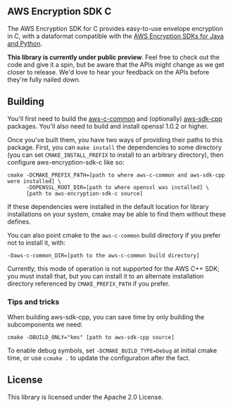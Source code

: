 ## AWS Encryption SDK C

The AWS Encryption SDK for C provides easy-to-use envelope encryption in C,
with a dataformat compatible with the [AWS Encryption SDKs for Java and
Python](https://docs.aws.amazon.com/encryption-sdk/latest/developer-guide/introduction.html).

**This library is currently under public preview**. Feel free to check out the
code and give it a spin, but be aware that the APIs might change as we get
closer to release. We'd love to hear your feedback on the APIs before they're
fully nailed down.

## Building

You'll first need to build the
[aws-c-common](https://github.com/awslabs/aws-c-common) and (optionally)
[aws-sdk-cpp](https://github.com/aws/aws-sdk-cpp) packages. You'll also need to
build and install openssl 1.0.2 or higher.

Once you've built them, you have two ways of providing their paths to this
package. First, you can `make install` the dependencies to some directory (you
can set `CMAKE_INSTALL_PREFIX` to install to an arbitrary directory), then
configure aws-encryption-sdk-c like so:

    cmake -DCMAKE_PREFIX_PATH=[path to where aws-c-common and aws-sdk-cpp were installed] \
          -DOPENSSL_ROOT_DIR=[path to where openssl was installed] \
          [path to aws-encryption-sdk-c source]

If these dependencies were installed in the default location for library
installations on your system, cmake may be able to find them without these
defines.

You can also point cmake to the `aws-c-common` build directory if you prefer
not to install it, with:

    -Daws-c-common_DIR=[path to the aws-c-common build directory]

Currently, this mode of operation is not supported for the AWS C++ SDK; you
must install that, but you can install it to an alternate installation
directory referenced by `CMAKE_PREFIX_PATH` if you prefer.

### Tips and tricks

When building aws-sdk-cpp, you can save time by only building the subcomponents we need:

    cmake -DBUILD_ONLY="kms" [path to aws-sdk-cpp source]

To enable debug symbols, set `-DCMAKE_BUILD_TYPE=Debug` at initial cmake time,
or use `ccmake .` to update the configuration after the fact.

## License

This library is licensed under the Apache 2.0 License. 
